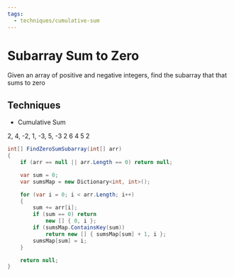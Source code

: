 ```yaml
---
tags:
  - techniques/cumulative-sum
---
```


# Subarray Sum to Zero

Given an array of positive and negative integers, find the subarray that
that sums to zero

## Techniques

- Cumulative Sum

2, 4, -2, 1, -3, 5, -3
2  6   4  5   2

```csharp
int[] FindZeroSumSubarray(int[] arr)
{
    if (arr == null || arr.Length == 0) return null;

    var sum = 0;
    var sumsMap = new Dictionary<int, int>();

    for (var i = 0; i < arr.Length; i++)
    {
        sum += arr[i];
        if (sum == 0) return
            new [] { 0, i };
        if (sumsMap.ContainsKey(sum))
            return new [] { sumsMap[sum] + 1, i };
        sumsMap[sum] = i;
    }

    return null;
}
```

